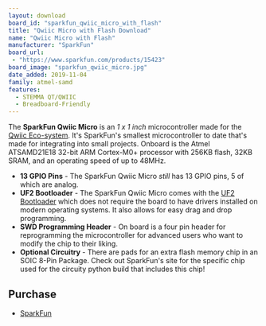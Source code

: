 ```yaml
---
layout: download
board_id: "sparkfun_qwiic_micro_with_flash"
title: "Qwiic Micro with Flash Download"
name: "Qwiic Micro with Flash"
manufacturer: "SparkFun"
board_url:
 - "https://www.sparkfun.com/products/15423"
board_image: "sparkfun_qwiic_micro.jpg"
date_added: 2019-11-04
family: atmel-samd
features:
  - STEMMA QT/QWIIC
  - Breadboard-Friendly
---
```

The **SparkFun Qwiic Micro** is an _1 x 1 inch_ microcontroller made for the [Qwiic Eco-system](https://sparkfun.com/qwiic).
It's SparkFun's smallest microcontroller to date that's made for integrating into small projects.
Onboard is the Atmel ATSAMD21E18 32-bit ARM Cortex-M0+ processor with 256KB flash, 32KB SRAM, and an operating speed of up to 48MHz.

* **13 GPIO Pins** - The SparkFun Qwiic Micro _still_ has 13 GPIO pins, 5 of which are analog.
* **UF2 Bootloader** - The SparkFun Qwiic Micro comes with the [UF2 Bootloader](https://learn.sparkfun.com/tutorials/sparkfun-qwiic-micro-samd21e-hookup-guide/all#uf2-bootloader-and-drivers)
which does not require the board to have drivers installed on modern operating systems. It also allows for easy drag and drop programming.
* **SWD Programming Header** - On board is a four pin header for reprogramming the microcontroller for advanced users who want to modify
the chip to their liking.
* **Optional Circuitry** - There are pads for an extra flash memory chip in an SOIC 8-Pin Package. Check out SparkFun's site for the specific chip
used for the circuity python build that includes this chip!

## Purchase
* [SparkFun](https://www.sparkfun.com/products/15423)
